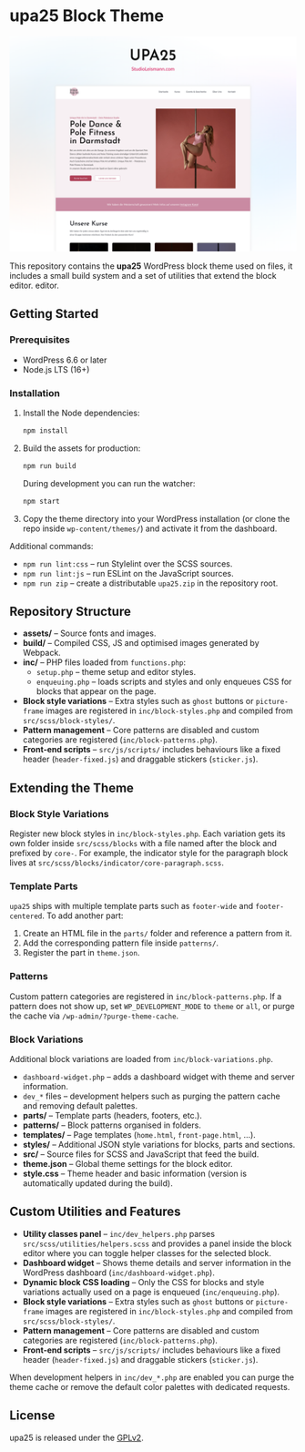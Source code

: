# upa25 Block Theme

![Theme screenshot](screenshot.png)

This repository contains the **upa25** WordPress block theme used on
files, it includes a small build system and a set of utilities that extend the
block editor.
editor.

## Getting Started

### Prerequisites

- WordPress 6.6 or later
- Node.js LTS (16+)

### Installation

1. Install the Node dependencies:
   ```bash
   npm install
   ```
2. Build the assets for production:
   ```bash
   npm run build
   ```
   During development you can run the watcher:
   ```bash
   npm start
   ```
3. Copy the theme directory into your WordPress installation (or clone the repo
   inside `wp-content/themes/`) and activate it from the dashboard.

Additional commands:

- `npm run lint:css` – run Stylelint over the SCSS sources.
- `npm run lint:js` – run ESLint on the JavaScript sources.
- `npm run zip` – create a distributable `upa25.zip` in the repository root.

## Repository Structure

- **assets/** – Source fonts and images.
- **build/** – Compiled CSS, JS and optimised images generated by Webpack.
- **inc/** – PHP files loaded from `functions.php`:
  - `setup.php` – theme setup and editor styles.
  - `enqueuing.php` – loads scripts and styles and only enqueues CSS for blocks that appear on the page.
 - **Block style variations** – Extra styles such as `ghost` buttons or `picture-frame` images are registered in `inc/block-styles.php` and compiled from `src/scss/block-styles/`.
 - **Pattern management** – Core patterns are disabled and custom categories are registered (`inc/block-patterns.php`).
 - **Front‑end scripts** – `src/js/scripts/` includes behaviours like a fixed header (`header-fixed.js`) and draggable stickers (`sticker.js`).
## Extending the Theme

### Block Style Variations

Register new block styles in `inc/block-styles.php`. Each variation gets its own
folder inside `src/scss/blocks` with a file named after the block and prefixed by
`core-`. For example, the indicator style for the paragraph block lives at
`src/scss/blocks/indicator/core-paragraph.scss`.

### Template Parts

`upa25` ships with multiple template parts such as `footer-wide` and
`footer-centered`. To add another part:

1. Create an HTML file in the `parts/` folder and reference a pattern from it.
2. Add the corresponding pattern file inside `patterns/`.
3. Register the part in `theme.json`.

### Patterns

Custom pattern categories are registered in `inc/block-patterns.php`. If a
pattern does not show up, set `WP_DEVELOPMENT_MODE` to `theme` or `all`, or purge
the cache via `/wp-admin/?purge-theme-cache`.

### Block Variations

Additional block variations are loaded from `inc/block-variations.php`.

  - `dashboard-widget.php` – adds a dashboard widget with theme and server information.
  - `dev_*` files – development helpers such as purging the pattern cache and removing default palettes.
- **parts/** – Template parts (headers, footers, etc.).
- **patterns/** – Block patterns organised in folders.
- **templates/** – Page templates (`home.html`, `front-page.html`, …).
- **styles/** – Additional JSON style variations for blocks, parts and sections.
- **src/** – Source files for SCSS and JavaScript that feed the build.
- **theme.json** – Global theme settings for the block editor.
- **style.css** – Theme header and basic information (version is automatically updated during the build).

## Custom Utilities and Features

- **Utility classes panel** – `inc/dev_helpers.php` parses
  `src/scss/utilities/helpers.scss` and provides a panel inside the block editor
  where you can toggle helper classes for the selected block.
- **Dashboard widget** – Shows theme details and server information in the
  WordPress dashboard (`inc/dashboard-widget.php`).
- **Dynamic block CSS loading** – Only the CSS for blocks and style variations
  actually used on a page is enqueued (`inc/enqueuing.php`).
- **Block style variations** – Extra styles such as `ghost` buttons or `picture-frame` images are registered in `inc/block-styles.php` and compiled from `src/scss/block-styles/`.
- **Pattern management** – Core patterns are disabled and custom categories are registered (`inc/block-patterns.php`).
- **Front‑end scripts** – `src/js/scripts/` includes behaviours like a fixed header (`header-fixed.js`) and draggable stickers (`sticker.js`).

When development helpers in `inc/dev_*.php` are enabled you can purge the theme
cache or remove the default color palettes with dedicated requests.

## License

upa25 is released under the [GPLv2](LICENSE).
